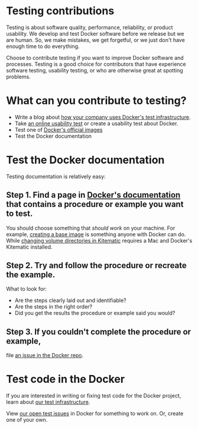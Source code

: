 <!--[metadata]>
+++
title = "Testing contributions"
description = "Testing contributions"
keywords = ["test, source, contributions, Docker"]
[menu.main]
parent="smn_ways"
+++
<![end-metadata]-->

# Testing contributions

Testing is about software quality, performance, reliability, or product
usability. We develop and test Docker software before we release but we are
human. So, we make mistakes, we get forgetful, or we just don't have enough
time to do everything.

Choose to contribute testing if you want to improve Docker software and
processes. Testing is a good choice for contributors that have experience
software testing, usability testing, or who are otherwise great at spotting
problems.

# What can you contribute to testing?

* Write a blog about 
[how your company uses Docker's test infrastructure](https://www.appneta.com/blog/automated-testing-with-docker/).  
* Take [an online usability test](http://ows.io/tj/w88v3siv) or create a usability test about Docker.
* Test one of [Docker's official images](https://github.com/docker-library/official-images/issues)
* Test the Docker documentation


# Test the Docker documentation

Testing documentation is relatively easy:

## Step 1.  Find a page in [Docker's documentation](https://docs.docker.com/) that contains a procedure or example you want to test.

You should choose something that _should work_ on your machine. For example,
[creating a base image](https://docs.docker.com/articles/baseimages) is something anyone with Docker can do. 
While [changing volume directories in Kitematic](https://kitematic.com/docs/managing-volumes/) 
requires a Mac and Docker's Kitematic installed.

## Step 2.  Try and follow the procedure or recreate the example.

What to look for:

 * Are the steps clearly laid out and identifiable?
 * Are the steps in the right order?
 * Did you get the results the procedure or example said you would?

## Step 3.  If you couldn't complete the procedure or example, 
file [an issue in the Docker repo](https://github.com/docker/docker/issues/new).

# Test code in the Docker

If you are interested in writing or fixing test code for the Docker project, learn  about 
[our test infrastructure](https://docs.docker.com/project/test-and-docs/).

View [our open test issues](https://goo.gl/EkyABb) in Docker for something to work on. Or, create one of your own.
